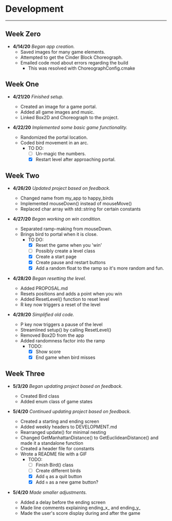 # Development

---
## Week Zero

 - **4/14/20** *Began app creation.*
    - Saved images for many game elements.
    - Attempted to get the Cinder Block Choreograph.
    - Emailed code mod about errors regarding the build
        - This was resolved with ChoreographConfig.cmake

## Week One

 - **4/21/20** *Finished setup.*
    - Created an image for a game portal.
    - Added all game images and music.
    - Linked Box2D and Choreograph to the project.
 
 - **4/22/20** *Implemented some basic game functionality.*
    - Randomized the portal location. 
    - Coded bird movement in an arc.
        - TO DO: 
            - [ ] Un-magic the numbers.
            - [x] Restart level after approaching portal.
 
## Week Two

 - **4/26/20** *Updated project based on feedback.*
    - Changed name from my_app to happy_birds
    - Implemented mouseDown() instead of mouseMove()
    - Replaced char array with std::string for certain constants
 
 - **4/27/20** *Began working on win condition.*
    - Separated ramp-making from mouseDown.
    - Brings bird to portal when it is close. 
        - TO DO:
            - [x] Reset the game when you 'win'
            - [ ] Possibly create a level class
            - [x] Create a start page
            - [x] Create pause and restart buttons
            - [x] Add a random float to the ramp
            so it's more random and fun.
            
 - **4/28/20** *Began resetting the level.*
    - Added PROPOSAL.md
    - Resets positions and adds a point when you win
    - Added ResetLevel() function to reset level
    - R key now triggers a reset of the level
    
 - **4/29/20** *Simplified old code.*
    - P key now triggers a pause of the level
    - Streamlined setup() by calling ResetLevel()
    - Removed Box2D from the app
    - Added randomness factor into the ramp
        - TODO: 
            - [x] Show score
            - [x] End game when bird misses

## Week Three

 - **5/3/20** *Began updating project based on feedback.*
    - Created Bird class
    - Added enum class of game states
    
 - **5/4/20** *Continued updating project based on feedback.*
    - Created a starting and ending screen
    - Added weekly headers to DEVELOPMENT.md
    - Rearranged update() for minimal nesting
    - Changed GetManhattanDistance() to GetEuclideanDistance()
    and made it a standalone function
    - Created a header file for constants
    - Wrote a README file with a GIF
        - TODO: 
            - [ ] Finish Bird() class
            - [ ] Create different birds
            - [x] Add `q` as a quit button
            - [x] Add `n` as a new game button?
  
 - **5/4/20** *Made smaller adjustments.*
    - Added a delay before the ending screen
    - Made line comments explaining ending_x_ and ending_y_
    - Made the user's score display during and after the game